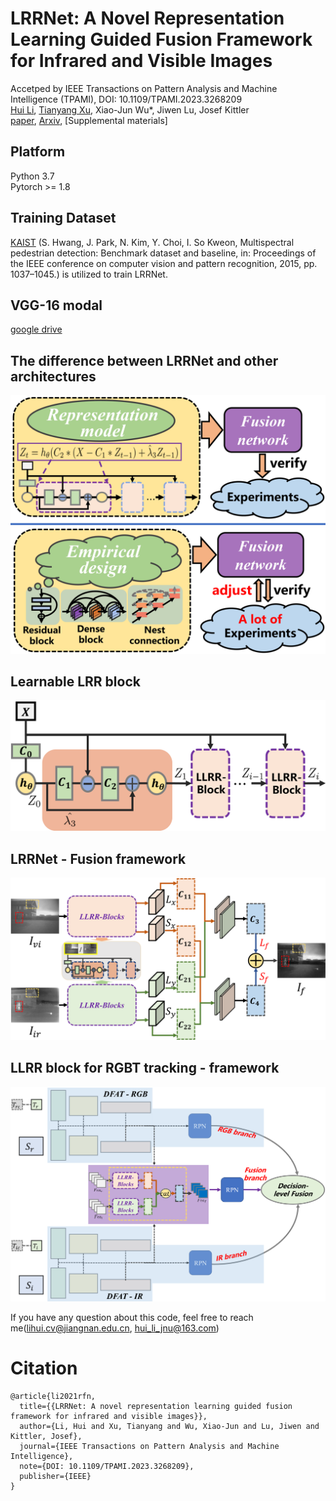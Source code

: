 # LRRNet: A Novel Representation Learning Guided Fusion Framework for Infrared and Visible Images

Accetped by IEEE Transactions on Pattern Analysis and Machine Intelligence (TPAMI), DOI: 10.1109/TPAMI.2023.3268209  
[Hui Li](https://hli1221.github.io/), [Tianyang Xu](https://xu-tianyang.github.io/), Xiao-Jun Wu*, Jiwen Lu, Josef Kittler  
[paper](https://doi.org/10.1109/TPAMI.2023.3268209), [Arxiv](https://arxiv.org/abs/2304.05172), [Supplemental materials]


## Platform

Python 3.7  
Pytorch >= 1.8  

## Training Dataset

[KAIST](https://soonminhwang.github.io/rgbt-ped-detection/) (S. Hwang, J. Park, N. Kim, Y. Choi, I. So Kweon, Multispectral pedestrian detection: Benchmark dataset and baseline, in: Proceedings of the IEEE conference on computer vision and pattern recognition, 2015, pp. 1037–1045.) is utilized to train LRRNet.

## VGG-16 modal
[google drive](https://drive.google.com/file/d/19vG7UPbumgElmul_r2-CBR2jp5dtI66a/view?usp=share_link)

## The difference between LRRNet and other architectures

<img src="https://github.com/hli1221/imagefusion-LRRNet/blob/main/framework/fig-new-architecture.png" width="600">

## Learnable LRR block

<img src="https://github.com/hli1221/imagefusion-LRRNet/blob/main/framework/llrr-blocks-new.png" width="600">

## LRRNet - Fusion framework

<img src="https://github.com/hli1221/imagefusion-LRRNet/blob/main/framework/lrrnet-fusion-framework.png" width="600">

## LLRR block for RGBT tracking - framework

<img src="https://github.com/hli1221/imagefusion-LRRNet/blob/main/framework/fig-tracking-lrrnet-new.png" width="600">


If you have any question about this code, feel free to reach me(lihui.cv@jiangnan.edu.cn, hui_li_jnu@163.com) 

# Citation

```
@article{li2021rfn,
  title={{LRRNet: A novel representation learning guided fusion framework for infrared and visible images}},
  author={Li, Hui and Xu, Tianyang and Wu, Xiao-Jun and Lu, Jiwen and Kittler, Josef},
  journal={IEEE Transactions on Pattern Analysis and Machine Intelligence},
  note={DOI: 10.1109/TPAMI.2023.3268209},
  publisher={IEEE}
}
```



